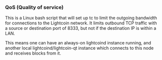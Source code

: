 ### QoS (Quality of service) ###

This is a Linux bash script that will set up tc to limit the outgoing bandwidth for connections to the Lightcoin network. It limits outbound TCP traffic with a source or destination port of 8333, but not if the destination IP is within a LAN.

This means one can have an always-on lightcoind instance running, and another local lightcoind/lightcoin-qt instance which connects to this node and receives blocks from it.

